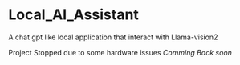 # Local_AI_Assistant
A chat gpt like local application that interact with Llama-vision2

Project Stopped due to some hardware issues 
*Comming Back soon*
